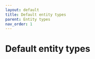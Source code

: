 ```yaml
---
layout: default
title: Default entity types
parent: Entity types
nav_order: 1
---
```


# Default entity types
